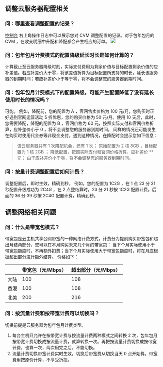 ## 调整云服务器配置相关
### 问：哪里查看调整配置的记录？ 
[控制台](https://console.cloud.tencent.com/cvm) 右上角操作日志中可以展示您对 CVM 调整配置的记录。对于包年包月的 CVM ，在收支明细中升配和降配都会产生相应的订单。
![](//mccdn.qcloud.com/static/img/b759463ebe8f1e988902456f2aed07c8/image.png)

### 问：包年包月计费模式的配置降级延长时长是如何计算的？ 
计算截止至云服务器降级时刻，实际支付费用为剩余价值与目标配置剩余价值的应补差值。若应补差价大于零，将该差值折算为目标配置所支持的时长，延长该服务器的到期时间；若应补差价小于等于零，将不会调整您的服务器到期时间。

### 问：包年包月计费模式下的配置降级，可能产生配置降低了没有延长使用时长的情况吗？ 
可能。 
例如，降配前，您的配置为 A ，官网售卖价格为 100 元/月，您购买时正好遇到官网运营活动 5 折优惠，您的购买价格为 50 元/月。使用 10 天后，此时，您需要降配，降配的配置为 B ，官网价格为 60 元，按照实际支付和官网价格折算，应补差价小于 0 ，将不会调整您的服务器到期时间。 
同样的情况还可能发生在购买时使用代金券等非现金支付。遇到这种情况，在降配时会提示您如下信息：

>该云服务器共有 1 次降配机会，还有 1 次； 
>原始配置为 2 核 8GB ，目标配置为 1 核 2GB ； 
>降低配置，按照实际支付和官网价格折算，应补差价 ** 元； 
>由于应补差价小于零，将不会调整您的服务器到期时间。


### 问：按量计费调整配置后如何计费？ 
调整配置后，即时生效，精确到秒。 
例如，您的配置为 1C2G ，在 1 点 23 分 21 秒配置升级成功为 2C4G ，在 2 点整结算时，23 分 21 秒按 1C2G 配置计费，后面的 36 分 39 秒按 2C4G 配置计费，精确到秒。

## 调整网络相关问题
### 问：什么是带宽包模式？
带宽包是云主机共享公网带宽的一种网络计费方式，计费分为提前购买带宽包和超出月结两部分，您可以在本月购买未来几个月的带宽包：
当下个月实际使用小于带宽包额度时，不再额外扣费；当下个月实际使用大于带宽包额度时，将在月底根据超出部分进行额外结算。
价格如下：

| | 带宽包（元/Mbps）|超出部分（元/Mbps） |
|---------|---------|---------|
| 大陆 | 100 | 108 |
| 香港 | 100 | 108 |
| 北美 | 200 | 216 |

### 问：按流量计费和按带宽计费可以切换吗？
切换前提是云服务器为包年包月计费类型。 
1. 每台主机只允许在按带宽计费与按流量计费两种模式之间转换 2 次，包年包月按带宽计费切换成按流量计费，就算转换一次。再把按流量计费切换成按带宽计费，也算一次，两次用完之后，不能切换。 
2. 流量计费切换带宽计费实时生效。切换后带宽费从切换当天 0 点开始算。带宽费用按原价计算，不享受折扣。
